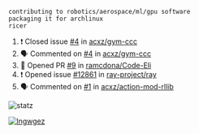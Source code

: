 ```
contributing to robotics/aerospace/ml/gpu software
packaging it for archlinux
ricer
```

<!--START_SECTION:activity-->
1. ❗️ Closed issue [#4](https://github.com/acxz/gym-ccc/issues/4) in [acxz/gym-ccc](https://github.com/acxz/gym-ccc)
2. 🗣 Commented on [#4](https://github.com/acxz/gym-ccc/issues/4) in [acxz/gym-ccc](https://github.com/acxz/gym-ccc)
3. 💪 Opened PR [#9](https://github.com/ramcdona/Code-Eli/pull/9) in [ramcdona/Code-Eli](https://github.com/ramcdona/Code-Eli)
4. ❗️ Opened issue [#12861](https://github.com/ray-project/ray/issues/12861) in [ray-project/ray](https://github.com/ray-project/ray)
5. 🗣 Commented on [#1](https://github.com/acxz/action-mod-rllib/issues/1) in [acxz/action-mod-rllib](https://github.com/acxz/action-mod-rllib)
<!--END_SECTION:activity-->


![statz](https://github-readme-stats.vercel.app/api?username=acxz&include_all_commits=true&show_icons=true)

[![lngwgez](https://github-readme-stats.vercel.app/api/top-langs/?username=acxz&layout=compact)](https://github.com/acxz/github-readme-stats)


<!--
**acxz/acxz** is a ✨ _special_ ✨ repository because its `README.md` (this file) appears on your GitHub profile.

Here are some ideas to get you started:

- 🔭 I’m currently working on ...
- 🌱 I’m currently learning ...
- 👯 I’m looking to collaborate on ...
- 🤔 I’m looking for help with ...
- 💬 Ask me about ...
- 📫 How to reach me: ...
- 😄 Pronouns: ...
- ⚡ Fun fact: ...
-->

